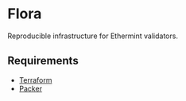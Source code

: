 # Flora

Reproducible infrastructure for Ethermint validators.

## Requirements

- [Terraform](https://terraform.io/)
- [Packer](https://www.packer.io/)

